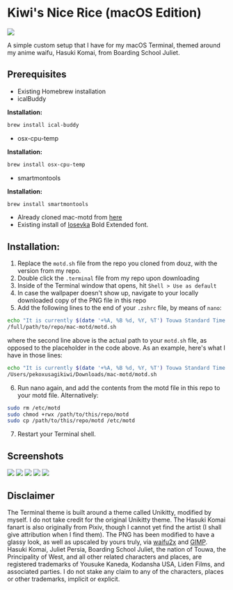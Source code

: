 # Kiwi's Nice Rice (macOS Edition)
![](https://i.ibb.co/r3NfGXm/Untitled-22.png)

A simple custom setup that I have for my macOS Terminal, themed around my anime waifu, Hasuki Komai, from Boarding School Juliet.



## Prerequisites
* Existing Homebrew installation
* icalBuddy
  
**Installation:**

```zsh
brew install ical-buddy
```
* osx-cpu-temp
  
**Installation:**

```zsh
brew install osx-cpu-temp
```

* smartmontools

**Installation:**

```zsh
brew install smartmontools
```

* Already cloned mac-motd from [here](https://github.com/douz/mac-motd)
* Existing install of [Iosevka](https://github.com/be5invis/Iosevka) Bold Extended font.


## Installation:
1. Replace the `motd.sh` file from the repo you cloned from douz, with the version from my repo.
2. Double click the `.terminal` file from my repo upon downloading
3. Inside of the Terminal window that opens, hit `Shell > Use as default`
4. In case the wallpaper doesn't show up, navigate to your locally downloaded copy of the PNG file in this repo
5. Add the following lines to the end of your `.zshrc` file, by means of `nano`:
```zsh
echo "It is currently $(date '+%A, %B %d, %Y, %T') Touwa Standard Time."
/full/path/to/repo/mac-motd/motd.sh
```
where the second line above is the actual path to your `motd.sh` file, as opposed to the placeholder in the code above.
As an example, here's what I have in those lines:
```zsh
echo "It is currently $(date '+%A, %B %d, %Y, %T') Touwa Standard Time."
/Users/pekoxusagikiwi/Downloads/mac-motd/motd.sh
```
6. Run nano again, and add the contents from the motd file in this repo to your motd file. Alternatively:
```zsh
sudo rm /etc/motd
sudo chmod +rwx /path/to/this/repo/motd
sudo cp /path/to/this/repo/motd /etc/motd
```
7. Restart your Terminal shell.

## Screenshots
![](https://i.ibb.co/r3NfGXm/Untitled-22.png)
![](https://i.ibb.co/Gn6FQgh/Untitled-24.png)
![](https://i.ibb.co/xMBGp13/Untitled-26.png)
![](https://i.ibb.co/m6kFV7q/Untitled-32.png)
![](https://i.ibb.co/FX3mn7W/Untitled-34.png)

## Disclaimer
The Terminal theme is built around a theme called Unikitty, modified by myself. I do not take credit for the original Unikitty theme. The Hasuki Komai fanart is also originally from Pixiv, though I cannot yet find the artist (I shall give attribution when I find them). The PNG has been modified to have a glassy look, as well as upscaled by yours truly, via [waifu2x](https://waifu2x.udp.jp) and [GIMP](https://www.gimp.org). Hasuki Komai, Juliet Persia, Boarding School Juliet, the nation of Touwa, the Principality of West, and all other related characters and places, are registered trademarks of Yousuke Kaneda, Kodansha USA, Liden Films, and associated parties. I do not stake any claim to any of the characters, places or other trademarks, implicit or explicit.












